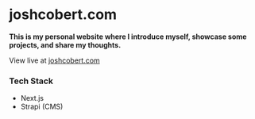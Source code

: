 # joshcobert.com

**This is my personal website where I introduce myself, showcase some projects, and share my thoughts.**

View live at [joshcobert.com](https://joshcobert.com)

### Tech Stack
- Next.js
- Strapi (CMS)
